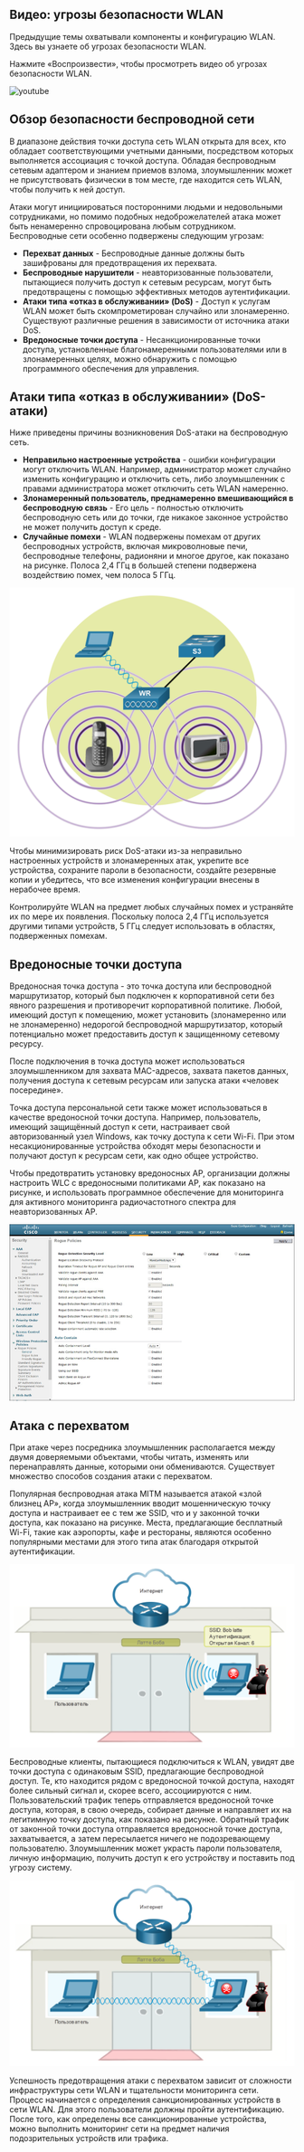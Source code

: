 <!-- 12.6.1 -->
## Видео: угрозы безопасности WLAN 

Предыдущие темы охватывали компоненты и конфигурацию WLAN. Здесь вы узнаете об угрозах безопасности WLAN.

Нажмите «Воспроизвести», чтобы просмотреть видео об угрозах безопасности WLAN.

![youtube](https://www.youtube.com/watch?v=RhcFm7fBVH0)

<!-- 12.6.2 -->
## Обзор безопасности беспроводной сети

В диапазоне действия точки доступа сеть WLAN открыта для всех, кто обладает соответствующими учетными данными, посредством которых выполняется ассоциация с точкой доступа. Обладая беспроводным сетевым адаптером и знанием приемов взлома, злоумышленник может не присутствовать физически в том месте, где находится сеть WLAN, чтобы получить к ней доступ.

Атаки могут инициироваться посторонними людьми и недовольными сотрудниками, но помимо подобных недоброжелателей атака может быть ненамеренно спровоцирована любым сотрудником. Беспроводные сети особенно подвержены следующим угрозам:

* **Перехват данных** - Беспроводные данные должны быть зашифрованы для предотвращения их перехвата.
* **Беспроводные нарушители** - неавторизованные пользователи, пытающиеся получить доступ к сетевым ресурсам, могут быть предотвращены с помощью эффективных методов аутентификации.
* **Атаки типа «отказ в обслуживании» (DoS)** - Доступ к услугам WLAN может быть скомпрометирован случайно или злонамеренно. Существуют различные решения в зависимости от источника атаки DoS.
* **Вредоносные точки доступа** - Несанкционированные точки доступа, установленные благонамеренными пользователями или в злонамеренных целях, можно обнаружить с помощью программного обеспечения для управления.

<!-- 12.6.3 -->
## Атаки типа «отказ в обслуживании» (DoS-атаки)

Ниже приведены причины возникновения DoS-атаки на беспроводную сеть.

* **Неправильно настроенные устройства** \- ошибки конфигурации могут отключить WLAN. Например, администратор может случайно изменить конфигурацию и отключить сеть, либо злоумышленник с правами администратора может отключить сеть WLAN намеренно.
* **Злонамеренный пользователь, преднамеренно вмешивающийся в беспроводную связь** \- Его цель - полностью отключить беспроводную сеть или до точки, где никакое законное устройство не может получить доступ к среде.
* **Случайные помехи** \- WLAN подвержены помехам от других беспроводных устройств, включая микроволновые печи, беспроводные телефоны, радионяни и многое другое, как показано на рисунке. Полоса 2,4 ГГц в большей степени подвержена воздействию помех, чем полоса 5 ГГц.

![](./assets/12.6.3.png)


Чтобы минимизировать риск DoS-атаки из-за неправильно настроенных устройств и злонамеренных атак, укрепите все устройства, сохраните пароли в безопасности, создайте резервные копии и убедитесь, что все изменения конфигурации внесены в нерабочее время.

Контролируйте WLAN на предмет любых случайных помех и устраняйте их по мере их появления. Поскольку полоса 2,4 ГГц используется другими типами устройств, 5 ГГц следует использовать в областях, подверженных помехам.

<!-- 12.6.4 -->
## Вредоносные точки доступа

Вредоносная точка доступа - это точка доступа или беспроводной маршрутизатор, который был подключен к корпоративной сети без явного разрешения и противоречит корпоративной политике. Любой, имеющий доступ к помещению, может установить (злонамеренно или не злонамеренно) недорогой беспроводной маршрутизатор, который потенциально может предоставить доступ к защищенному сетевому ресурсу.

После подключения в точка доступа может использоваться злоумышленником для захвата MAC-адресов, захвата пакетов данных, получения доступа к сетевым ресурсам или запуска атаки «человек посередине».

Точка доступа персональной сети также может использоваться в качестве вредоносной точки доступа. Например, пользователь, имеющий защищённый доступ к сети, настраивает свой авторизованный узел Windows, как точку доступа к сети Wi-Fi. При этом несакционированные устройства обходят меры безопасности и получают доступ к ресурсам сети, как одно общее устройство.

Чтобы предотвратить установку вредоносных AP, организации должны настроить WLC с вредоносными политиками AP, как показано на рисунке, и использовать программное обеспечение для мониторинга для активного мониторинга радиочастотного спектра для неавторизованных AP.

![](./assets/12.6.4.png)

<!-- 12.6.5 -->
## Атака с перехватом

При атаке через посредника злоумышленник располагается между двумя доверяемыми объектами, чтобы читать, изменять или перенаправлять данные, которыми они обмениваются. Существует множество способов создания атаки с перехватом.

Популярная беспроводная атака MITM называется атакой «злой близнец AP», когда злоумышленник вводит мошенническую точку доступа и настраивает ее с тем же SSID, что и у законной точки доступа, как показано на рисунке. Места, предлагающие бесплатный Wi-Fi, такие как аэропорты, кафе и рестораны, являются особенно популярными местами для этого типа атак благодаря открытой аутентификации.

![](./assets/12.6.5-1.png)


Беспроводные клиенты, пытающиеся подключиться к WLAN, увидят две точки доступа с одинаковым SSID, предлагающие беспроводной доступ. Те, кто находится рядом с вредоносной точкой доступа, находят более сильный сигнал и, скорее всего, ассоциируются с ним. Пользовательский трафик теперь отправляется вредоносной точке доступа, которая, в свою очередь, собирает данные и направляет их на легитимную точку доступа, как показано на рисунке. Обратный трафик от законной точки доступа отправляется вредоносной точке доступа, захватывается, а затем пересылается ничего не подозревающему пользователю. Злоумышленник может украсть пароли пользователя, личную информацию, получить доступ к его устройству и поставить под угрозу систему.

![](./assets/12.6.5-2.png)


Успешность предотвращения атаки с перехватом зависит от сложности инфраструктуры сети WLAN и тщательности мониторинга сети. Процесс начинается с определения санкционированных устройств в сети WLAN. Для этого пользователи должны пройти аутентификацию. После того, как определены все санкционированные устройства, можно выполнить мониторинг сети на предмет наличия подозрительных устройств или трафика.

<!-- 12.6.6 -->
<!-- quiz -->